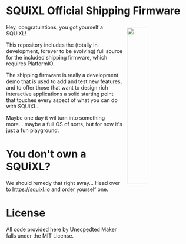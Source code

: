 # SQUiXL Official Shipping Firmware 
<img src="https://d2j6dbq0eux0bg.cloudfront.net/images/90477757/4909595982.jpg" style="float:right; padding:10px; width:33%; height:33%;">
Hey, congratulations, you got yourself a SQUiXL!

This repository includes the (totally in development, forever to be evolving) full source for the included shipping firmware, which requires PlatformIO.

The shipping firmware is really a development demo that is used to add and test new features, and to offer those that want to design rich interactive applications a solid starting point that touches every aspect of what you can do with SQUiXL.

Maybe one day it wil turn into something more... maybe a full OS of sorts, but for now it's just a fun playground.

# You don't own a SQUiXL?
We should remedy that right away... Head over to https://squixl.io and order yourself one.

# License
All code provided here by Unecpedted Maker falls under the MIT License.
